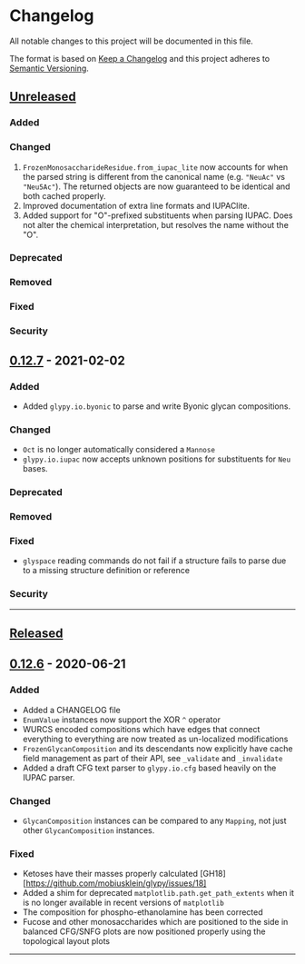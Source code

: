 # Changelog
All notable changes to this project will be documented in this file.

The format is based on [Keep a Changelog][Keep a Changelog] and this project adheres to [Semantic Versioning][Semantic Versioning].

## [Unreleased]

### Added


### Changed
1. `FrozenMonosaccharideResidue.from_iupac_lite` now accounts for when the parsed string is different
   from the canonical name (e.g. `"NeuAc"` vs `"Neu5Ac"`). The returned objects are now guaranteed to be
   identical and both cached properly.
2. Improved documentation of extra line formats and IUPAClite.
3. Added support for "O"-prefixed substituents when parsing IUPAC. Does not alter the
   chemical interpretation, but resolves the name without the "O".

### Deprecated

### Removed

### Fixed

### Security


## [0.12.7] - 2021-02-02

### Added
* Added `glypy.io.byonic` to parse and write Byonic glycan compositions.

### Changed
* `Oct` is no longer automatically considered a `Mannose`
* `glypy.io.iupac` now accepts unknown positions for substituents for `Neu` bases.

### Deprecated

### Removed

### Fixed
* `glyspace` reading commands do not fail if a structure fails to parse due to a missing structure definition or reference

### Security

---

## [Released]

## [0.12.6] - 2020-06-21

### Added

* Added a CHANGELOG file
* `EnumValue` instances now support the XOR `^` operator
* WURCS encoded compositions which have edges that connect everything to everything are now treated as un-localized modifications
* `FrozenGlycanComposition` and its descendants now explicitly have cache field management as part of their API, see `_validate` and `_invalidate`
* Added a draft CFG text parser to `glypy.io.cfg` based heavily on the IUPAC parser.

### Changed

* `GlycanComposition` instances can be compared to any `Mapping`, not just other `GlycanComposition` instances.

### Fixed

* Ketoses have their masses properly calculated [GH18][https://github.com/mobiusklein/glypy/issues/18]
* Added a shim for deprecated `matplotlib.path.get_path_extents` when it is no longer available in recent versions of `matplotlib`
* The composition for phospho-ethanolamine has been corrected
* Fucose and other monosaccharides which are positioned to the side in balanced CFG/SNFG plots are now positioned properly using the topological layout plots

---

<!-- Links -->
[Keep a Changelog]: https://keepachangelog.com/
[Semantic Versioning]: https://semver.org/

<!-- Versions -->
[Unreleased]: https://github.com/mobiusklein/glypy/compare/v0.12.7...HEAD
[Released]: https://github.com/mobiusklein/glypy/releases
[0.12.6]: https://github.com/mobiusklein/glypy/releases/v0.12.6
[0.12.7]: https://github.com/mobiusklein/glypy/releases/v0.12.7